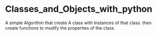 # Classes_and_Objects_with_python
A simple Algorithm that create A class with Instances of that class. then create functions to modify the properties of the class.
